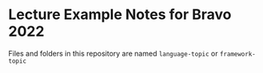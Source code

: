 # Lecture Example Notes for Bravo 2022
Files and folders in this repository are named `language-topic` or `framework-topic`

